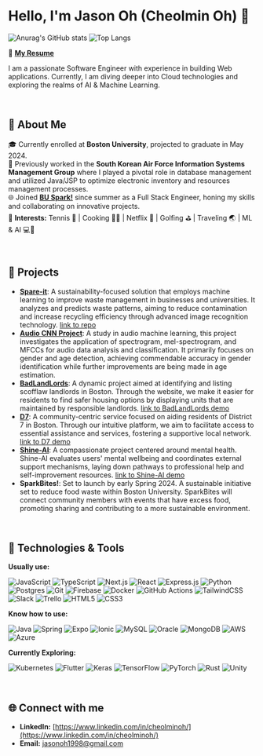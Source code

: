 # Hello, I'm Jason Oh (Cheolmin Oh) 👋

![Anurag's GitHub stats](https://github-readme-stats-sand-six-91.vercel.app/api?username=jasonoh1998&show_icons=true&count_private=true&line_height=24&theme=dracula&hide=stars)
![Top Langs](https://github-readme-stats-sand-six-91.vercel.app/api/top-langs/?username=jasonoh1998&layout=compact&theme=dracula)

📄 [**My Resume**](https://github.com/jasonoh1998/jasonoh1998/blob/main/CheolminOh_Resume.pdf)

I am a passionate Software Engineer with experience in building Web applications. Currently, I am diving deeper into Cloud technologies and exploring the realms of AI & Machine Learning.

<br>

## 📌 About Me

🎓 Currently enrolled at **Boston University**, projected to graduate in May 2024.  
🔭 Previously worked in the **South Korean Air Force Information Systems Management Group** where I played a pivotal role in database management and utilized Java/JSP to optimize electronic inventory and resources management processes.  
🌐 Joined [**BU Spark!**](https://www.bu.edu/spark/) since summer as a Full Stack Engineer, honing my skills and collaborating on innovative projects.  
🌱 **Interests:** Tennis 🎾 | Cooking 👨‍🍳 | Netflix 🍿 | Golfing ⛳ | Traveling 🌏 | ML & AI 💻🤖

<br>

## 🚀 Projects
- **[Spare-it](https://www.spare-it.com/)**: A sustainability-focused solution that employs machine learning to improve waste management in businesses and universities. It analyzes and predicts waste patterns, aiming to reduce contamination and increase recycling efficiency through advanced image recognition technology. [link to repo](https://github.com/BU-Spark/ml-spare-it-contamination)
- **[Audio CNN Project](https://github.com/jasonoh1998/audio-cnn-project)**: A study in audio machine learning, this project investigates the application of spectrogram, mel-spectrogram, and MFCCs for audio data analysis and classification. It primarily focuses on gender and age detection, achieving commendable accuracy in gender identification while further improvements are being made in age estimation.
- **[BadLandLords](https://github.com/BU-Spark/se-bad-landlords)**: A dynamic project aimed at identifying and listing scofflaw landlords in Boston. Through the website, we make it easier for residents to find safer housing options by displaying units that are maintained by responsible landlords. [link to BadLandLords demo](https://se-bad-landlords.vercel.app/map)
- **[D7](https://github.com/BU-Spark/se-d7-dashboard)**: A community-centric service focused on aiding residents of District 7 in Boston. Through our intuitive platform, we aim to facilitate access to essential assistance and services, fostering a supportive local network. [link to D7 demo](https://se-d7-dashboard.web.app/)
- **[Shine-AI](https://github.com/BU-Spark/se-shine-ai)**: A compassionate project centered around mental health. Shine-AI evaluates users' mental wellbeing and coordinates external support mechanisms, laying down pathways to professional help and self-improvement resources. [link to Shine-AI demo](https://se-shine-ai.vercel.app/)
- **SparkBites!**: Set to launch by early Spring 2024. A sustainable initiative set to reduce food waste within Boston University. SparkBites will connect community members with events that have excess food, promoting sharing and contributing to a more sustainable environment.

<br>

## 🔨 Technologies & Tools

**Usually use:**

  ![JavaScript](https://img.shields.io/badge/javascript-%23323330.svg?style=for-the-badge&logo=javascript&logoColor=%23F7DF1E)
  ![TypeScript](https://img.shields.io/badge/typescript-%23007ACC.svg?style=for-the-badge&logo=typescript&logoColor=white)
  ![Next.js](https://img.shields.io/badge/next.js-000000?style=for-the-badge&logo=nextdotjs&logoColor=white)
  ![React](https://img.shields.io/badge/react-%2320232a.svg?style=for-the-badge&logo=react&logoColor=%2361DAFB)
  ![Express.js](https://img.shields.io/badge/express.js-%23404d59.svg?style=for-the-badge&logo=express&logoColor=%2361DAFB)
  ![Python](https://img.shields.io/badge/python-3670A0?style=for-the-badge&logo=python&logoColor=ffdd54)
  ![Postgres](https://img.shields.io/badge/postgres-%23316192.svg?style=for-the-badge&logo=postgresql&logoColor=white)
  ![Git](https://img.shields.io/badge/git-%23F05033.svg?style=for-the-badge&logo=git&logoColor=white)
  ![Firebase](https://img.shields.io/badge/Firebase-039BE5?style=for-the-badge&logo=Firebase&logoColor=white)
  ![Docker](https://img.shields.io/badge/docker-%230db7ed.svg?style=for-the-badge&logo=docker&logoColor=white)
  ![GitHub Actions](https://img.shields.io/badge/github%20actions-%232671E5.svg?style=for-the-badge&logo=githubactions&logoColor=white)
  ![TailwindCSS](https://img.shields.io/badge/tailwindcss-%2338B2AC.svg?style=for-the-badge&logo=tailwindcss&logoColor=white)
  ![Slack](https://img.shields.io/badge/slack-%234A154B.svg?style=for-the-badge&logo=slack&logoColor=white)
  ![Trello](https://img.shields.io/badge/trello-%23026AA7.svg?style=for-the-badge&logo=trello&logoColor=white)
  ![HTML5](https://img.shields.io/badge/html5-%23E34F26.svg?style=for-the-badge&logo=html5&logoColor=white)
  ![CSS3](https://img.shields.io/badge/css3-%231572B6.svg?style=for-the-badge&logo=css3&logoColor=white)
  
**Know how to use:**

  ![Java](https://img.shields.io/badge/java-%23ED8B00.svg?style=for-the-badge&logo=java&logoColor=white)
  ![Spring](https://img.shields.io/badge/spring-%236DB33F.svg?style=for-the-badge&logo=spring&logoColor=white)
  ![Expo](https://img.shields.io/badge/Expo-000020?style=for-the-badge&logo=expo&logoColor=white)
  ![Ionic](https://img.shields.io/badge/Ionic-3880FF?style=for-the-badge&logo=ionic&logoColor=white)
  ![MySQL](https://img.shields.io/badge/mysql-%2300f.svg?style=for-the-badge&logo=mysql&logoColor=white)
  ![Oracle](https://img.shields.io/badge/Oracle-F80000?style=for-the-badge&logo=oracle&logoColor=white)
  ![MongoDB](https://img.shields.io/badge/MongoDB-%234ea94b.svg?style=for-the-badge&logo=mongodb&logoColor=white)
  ![AWS](https://img.shields.io/badge/AWS-%23FF9900.svg?style=for-the-badge&logo=amazon-aws&logoColor=white)
  ![Azure](https://img.shields.io/badge/azure-%230072C6.svg?style=for-the-badge&logo=microsoft-azure&logoColor=white)
  
**Currently Exploring:** 

  ![Kubernetes](https://img.shields.io/badge/kubernetes-%23326ce5.svg?style=for-the-badge&logo=kubernetes&logoColor=white)
  ![Flutter](https://img.shields.io/badge/Flutter-02569B?style=for-the-badge&logo=flutter&logoColor=white)
  ![Keras](https://img.shields.io/badge/Keras-D00000?style=for-the-badge&logo=Keras&logoColor=white)
  ![TensorFlow](https://img.shields.io/badge/TensorFlow-%23FF6F00.svg?style=for-the-badge&logo=TensorFlow&logoColor=white)
  ![PyTorch](https://img.shields.io/badge/PyTorch-%23EE4C2C.svg?style=for-the-badge&logo=PyTorch&logoColor=white)
  ![Rust](https://img.shields.io/badge/rust-%23000000.svg?style=for-the-badge&logo=rust&logoColor=white)
  ![Unity](https://img.shields.io/badge/unity-%23000000.svg?style=for-the-badge&logo=unity&logoColor=white)

<br>

## 🌐 Connect with me
- **LinkedIn:** [https://www.linkedin.com/in/cheolminoh/](https://www.linkedin.com/in/cheolminoh/)
- **Email:** jasonoh1998@gmail.com
